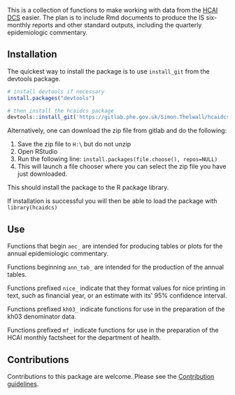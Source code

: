 <!-- README.md is generated from README.Rmd. Please edit that file -->
This is a collection of functions to make working with data from the [HCAI DCS](https://hcaidcs.phe.org.uk/) easier. The plan is to include Rmd documents to produce the IS six-monthly reports and other standard outputs, including the quarterly epidemiologic commentary.

Installation
------------

The quickest way to install the package is to use `install_git` from the devtools package.

``` r
# install devtools if necessary
install.packages("devtools")

# then install the hcaidcs package
devtools::install_git('https://gitlab.phe.gov.uk/Simon.Thelwall/hcaidcs.git')
```

Alternatively, one can download the zip file from gitlab and do the following:

1.  Save the zip file to `H:\` but do not unzip
2.  Open RStudio
3.  Run the following line: `install.packages(file.choose(), repos=NULL)`
4.  This will launch a file chooser where you can select the zip file you have just downloaded.

This should install the package to the R package library.

If installation is successful you will then be able to load the package with `library(hcaidcs)`

Use
---

Functions that begin `aec_` are intended for producing tables or plots for the annual epidemiologic commentary.

Functions beginning `ann_tab_` are intended for the production of the annual tables.

Functions prefixed `nice_` indicate that they format values for nice printing in text, such as financial year, or an estimate with its' 95% confidence interval.

Functions prefixed `kh03_` indicate functions for use in the preparation of the kh03 denominator data.

Functions prefixed `mf_` indicate functions for use in the preparation of the HCAI monthly factsheet for the department of health.

Contributions
-------------

Contributions to this package are welcome. Please see the [Contribution guidelines](http://bioinformatics-git.phe.gov.uk/Simon.Thelwall/hcaidcs/blob/master/CONTRIBUTING.md).
